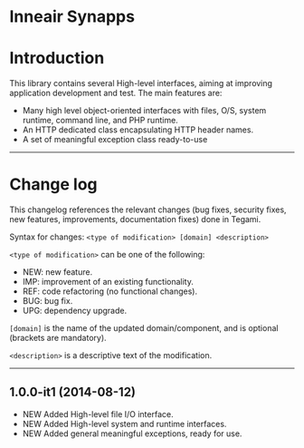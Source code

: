 Inneair Synapps
=======

# Introduction ##

This library contains several High-level interfaces, aiming at improving application development and test. The main features are:
* Many high level object-oriented interfaces with files, O/S, system runtime, command line, and PHP runtime.
* An HTTP dedicated class encapsulating HTTP header names.
* A set of meaningful exception class ready-to-use

------

# Change log ##

This changelog references the relevant changes (bug fixes, security fixes, new features, improvements, documentation fixes) done in Tegami.

Syntax for changes: `<type of modification> [domain] <description>`

`<type of modification>` can be one of the following:

* NEW: new feature.
* IMP: improvement of an existing functionality.
* REF: code refactoring (no functional changes).
* BUG: bug fix.
* UPG: dependency upgrade.

`[domain]` is the name of the updated domain/component, and is optional (brackets are mandatory).

`<description>` is a descriptive text of the modification. 

------

## 1.0.0-it1 (2014-08-12) ###

 * NEW Added High-level file I/O interface.
 * NEW Added High-level system and runtime interfaces.
 * NEW Added general meaningful exceptions, ready for use.
